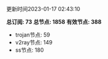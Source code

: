 更新时间2023-01-17 02:43:10

**总订阅: 73**
**总节点: 1858**
**有效节点: 388**
- trojan节点: 59
- v2ray节点: 149
- ss节点: 180
